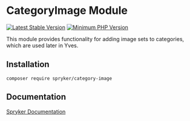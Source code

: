 # CategoryImage Module
[![Latest Stable Version](https://poser.pugx.org/spryker/category-image/v/stable.svg)](https://packagist.org/packages/spryker/category-image)
[![Minimum PHP Version](https://img.shields.io/badge/php-%3E%3D%208.1-8892BF.svg)](https://php.net/)

This module provides functionality for adding image sets to categories, which are used later in Yves.

## Installation

```
composer require spryker/category-image
```

## Documentation

[Spryker Documentation](https://docs.spryker.com)
